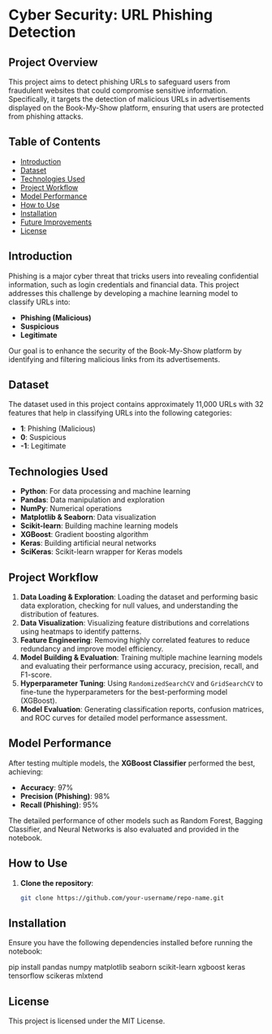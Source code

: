 # Cyber Security: URL Phishing Detection

## Project Overview
This project aims to detect phishing URLs to safeguard users from fraudulent websites that could compromise sensitive information. Specifically, it targets the detection of malicious URLs in advertisements displayed on the Book-My-Show platform, ensuring that users are protected from phishing attacks.

## Table of Contents
- [Introduction](#introduction)
- [Dataset](#dataset)
- [Technologies Used](#technologies-used)
- [Project Workflow](#project-workflow)
- [Model Performance](#model-performance)
- [How to Use](#how-to-use)
- [Installation](#installation)
- [Future Improvements](#future-improvements)
- [License](#license)

## Introduction
Phishing is a major cyber threat that tricks users into revealing confidential information, such as login credentials and financial data. This project addresses this challenge by developing a machine learning model to classify URLs into:
- **Phishing (Malicious)**
- **Suspicious**
- **Legitimate**

Our goal is to enhance the security of the Book-My-Show platform by identifying and filtering malicious links from its advertisements.

## Dataset
The dataset used in this project contains approximately 11,000 URLs with 32 features that help in classifying URLs into the following categories:
- **1**: Phishing (Malicious)
- **0**: Suspicious
- **-1**: Legitimate

## Technologies Used
- **Python**: For data processing and machine learning
- **Pandas**: Data manipulation and exploration
- **NumPy**: Numerical operations
- **Matplotlib & Seaborn**: Data visualization
- **Scikit-learn**: Building machine learning models
- **XGBoost**: Gradient boosting algorithm
- **Keras**: Building artificial neural networks
- **SciKeras**: Scikit-learn wrapper for Keras models

## Project Workflow
1. **Data Loading & Exploration**: Loading the dataset and performing basic data exploration, checking for null values, and understanding the distribution of features.
2. **Data Visualization**: Visualizing feature distributions and correlations using heatmaps to identify patterns.
3. **Feature Engineering**: Removing highly correlated features to reduce redundancy and improve model efficiency.
4. **Model Building & Evaluation**: Training multiple machine learning models and evaluating their performance using accuracy, precision, recall, and F1-score.
5. **Hyperparameter Tuning**: Using `RandomizedSearchCV` and `GridSearchCV` to fine-tune the hyperparameters for the best-performing model (XGBoost).
6. **Model Evaluation**: Generating classification reports, confusion matrices, and ROC curves for detailed model performance assessment.

## Model Performance
After testing multiple models, the **XGBoost Classifier** performed the best, achieving:
- **Accuracy**: 97%
- **Precision (Phishing)**: 98%
- **Recall (Phishing)**: 95%

The detailed performance of other models such as Random Forest, Bagging Classifier, and Neural Networks is also evaluated and provided in the notebook.

## How to Use
1. **Clone the repository**:
   ```bash
   git clone https://github.com/your-username/repo-name.git

## Installation
Ensure you have the following dependencies installed before running the notebook:

pip install pandas numpy matplotlib seaborn scikit-learn xgboost keras tensorflow scikeras mlxtend

## License
This project is licensed under the MIT License.
